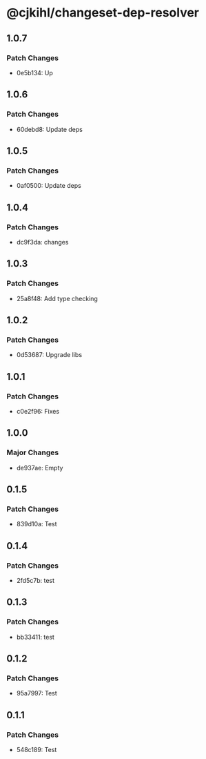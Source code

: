 # @cjkihl/changeset-dep-resolver

## 1.0.7

### Patch Changes

- 0e5b134: Up

## 1.0.6

### Patch Changes

- 60debd8: Update deps

## 1.0.5

### Patch Changes

- 0af0500: Update deps

## 1.0.4

### Patch Changes

- dc9f3da: changes

## 1.0.3

### Patch Changes

- 25a8f48: Add type checking

## 1.0.2

### Patch Changes

- 0d53687: Upgrade libs

## 1.0.1

### Patch Changes

- c0e2f96: Fixes

## 1.0.0

### Major Changes

- de937ae: Empty

## 0.1.5

### Patch Changes

- 839d10a: Test

## 0.1.4

### Patch Changes

- 2fd5c7b: test

## 0.1.3

### Patch Changes

- bb33411: test

## 0.1.2

### Patch Changes

- 95a7997: Test

## 0.1.1

### Patch Changes

- 548c189: Test
